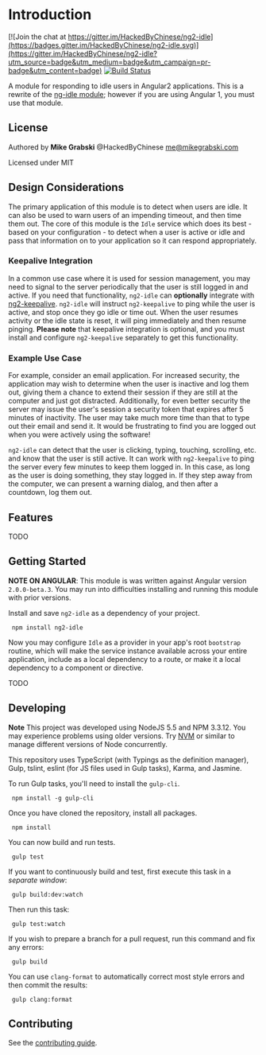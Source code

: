 # Introduction

[![Join the chat at https://gitter.im/HackedByChinese/ng2-idle](https://badges.gitter.im/HackedByChinese/ng2-idle.svg)](https://gitter.im/HackedByChinese/ng2-idle?utm_source=badge&utm_medium=badge&utm_campaign=pr-badge&utm_content=badge)
[![Build Status](https://travis-ci.org/HackedByChinese/ng2-idle.svg?branch=master)](https://travis-ci.org/HackedByChinese/ng2-idle)

A module for responding to idle users in Angular2 applications. This is a rewrite of the [ng-idle module](https://github.com/HackedByChinese/ng-idle); however if you are using Angular 1, you must use that module.

## License

Authored by **Mike Grabski** @HackedByChinese me@mikegrabski.com

Licensed under MIT

## Design Considerations

The primary application of this module is to detect when users are idle. It can also be used to warn users of an impending timeout, and then time them out. The core of this module is the `Idle` service which does its best - based on your configuration - to detect when a user is active or idle and pass that information on to your application so it can respond appropriately.

### Keepalive Integration

In a common use case where it is used for session management, you may need to signal to the server periodically that the user is still logged in and active. If you need that functionality, `ng2-idle` can **optionally** integrate with [ng2-keepalive](https://github.com/HackedByChinese/ng2-keepalive). `ng2-idle` will instruct `ng2-keepalive` to ping while the user is active, and stop once they go idle or time out. When the user resumes activity or the idle state is reset, it will ping immediately and then resume pinging. **Please note** that keepalive integration is optional, and you must install and configure `ng2-keepalive` separately to get this functionality.

### Example Use Case

For example, consider an email application. For increased security, the application may wish to determine when the user is inactive and log them out, giving them a chance to extend their session if they are still at the computer and just got distracted. Additionally, for even better security the server may issue the user's session a security token that expires after 5 minutes of inactivity. The user may take much more time than that to type out their email and send it. It would be frustrating to find you are logged out when you were actively using the software!

`ng2-idle` can detect that the user is clicking, typing, touching, scrolling, etc. and know that the user is still active. It can work with `ng2-keepalive` to ping the server every few minutes to keep them logged in. In this case, as long as the user is doing something, they stay logged in. If they step away from the computer, we can present a warning dialog, and then after a countdown, log them out.

## Features

TODO

## Getting Started

**NOTE ON ANGULAR**: This module is was written against Angular version `2.0.0-beta.3`. You may run into difficulties installing and running this module with prior versions.

Install and save `ng2-idle` as a dependency of your project.

     npm install ng2-idle

Now you may configure `Idle` as a provider in your app's root `bootstrap` routine, which will make the service instance available across your entire application, include as a local dependency to a route, or make it a local dependency to a component or directive.

TODO

## Developing

**Note** This project was developed using NodeJS 5.5 and NPM 3.3.12. You may experience problems using older versions. Try [NVM](https://github.com/creationix/nvm) or similar to manage different versions of Node concurrently.

This repository uses TypeScript (with Typings as the definition manager), Gulp, tslint, eslint (for JS files used in Gulp tasks), Karma, and Jasmine.

To run Gulp tasks, you'll need to install the `gulp-cli`.

     npm install -g gulp-cli

Once you have cloned the repository, install all packages.

     npm install

You can now build and run tests.

     gulp test

If you want to continuously build and test, first execute this task in a *separate window*:

     gulp build:dev:watch

Then run this task:

     gulp test:watch

If you wish to prepare a branch for a pull request, run this command and fix any errors:

     gulp build

You can use `clang-format` to automatically correct most style errors and then commit the results:

     gulp clang:format

## Contributing

See the [contributing guide](https://github.com/HackedByChinese/ng2-idle/blob/master/CONTRIBUTING.md).
